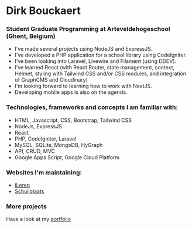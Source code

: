 <!--
**pgm-dirkbouckaert/pgm-dirkbouckaert** is a ✨ _special_ ✨ repository because its `README.md` (this file) appears on your GitHub profile.

Here are some ideas to get you started:

- 🔭 I’m currently working on ...
- 🌱 I’m currently learning ...
- 👯 I’m looking to collaborate on ...
- 🤔 I’m looking for help with ...
- 💬 Ask me about ...
- 📫 How to reach me: ...
- 😄 Pronouns: ...
- ⚡ Fun fact: ...
-->

Dirk Bouckaert
==============

### Student Graduate Programming at Arteveldehogeschool (Ghent, Belgium)
- I've made several projects using NodeJS and ExpressJS. 
- I've developed a PHP application for a school library using CodeIgniter.
- I've been looking into Laravel, Livewire and Filament (using DDEV).
- I've learned React (with React Router, state management, context, Helmet, styling with Tailwind CSS and/or CSS modules, and integration of GraphCMS and Cloudinary)
- I'm looking forward to learning how to work with NextJS.
- Developing mobile apps is also on the agenda.

### Technologies, frameworks and concepts I am familiar with:
- HTML, Javascript, CSS, Bootstrap, Tailwind CSS 
- NodeJs, ExpressJS
- React 
- PHP, CodeIgniter, Laravel
- MySQL, SQLite, MongoDB, HyGraph
- API, CRUD, MVC
- Google Apps Script, Google Cloud Platform

### Websites I'm maintaining:
- [iLeren](https://ileren.be)
- [Schuilplaats](https://schuilplaats.be)

### More projects
Have a look at my [portfolio](https://dirkb.be/portfolio/)
